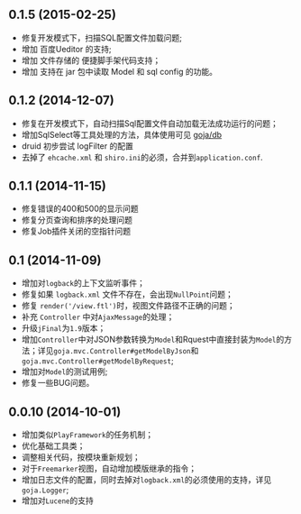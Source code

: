 ## 0.1.5 (2015-02-25)

* 修复开发模式下，扫描SQL配置文件加载问题;
* 增加 百度Ueditor 的支持;
* 增加 文件存储的 便捷脚手架代码支持；
* 增加 支持在 jar 包中读取 Model 和 sql config 的功能。

## 0.1.2 (2014-12-07)

* 修复在开发模式下，自动扫描Sql配置文件自动加载无法成功运行的问题；
* 增加SqlSelect等工具处理的方法，具体使用可见 [goja/db](https://github.com/GojaFramework/goja/tree/master/goja-mvt/src/test/java/goja/db)
* druid 初步尝试 logFilter 的配置
* 去掉了 `ehcache.xml` 和 `shiro.ini`的必须，合并到`application.conf`.

## 0.1.1 (2014-11-15)

* 修复错误的400和500的显示问题
* 修复分页查询和排序的处理问题
* 修复Job插件关闭的空指针问题

## 0.1 (2014-11-09)

* 增加对`logback`的上下文监听事件；
* 修复如果 `logback.xml` 文件不存在，会出现`NullPoint`问题；
* 修复 `render('/view.ftl')`时，视图文件路径不正确的问题；
* 补充 `Controller` 中对`AjaxMessage`的处理；
* 升级`jFinal`为`1.9`版本；
* 增加`Controller`中对JSON参数转换为`Model`和Rquest中直接封装为`Model`的方法；详见`goja.mvc.Controller#getModelByJson`和`goja.mvc.Controller#getModelByRequest`;
* 增加对`Model`的测试用例;
* 修复一些BUG问题。

## 0.0.10 (2014-10-01)

* 增加类似`PlayFramework`的任务机制；
* 优化基础工具类；
* 调整相关代码，按模块重新规划；
* 对于`Freemarker`视图，自动增加模版继承的指令；
* 增加日志文件的配置，同时去掉对`logback.xml`的必须使用的支持，详见 `goja.Logger`;
* 增加对`Lucene`的支持
